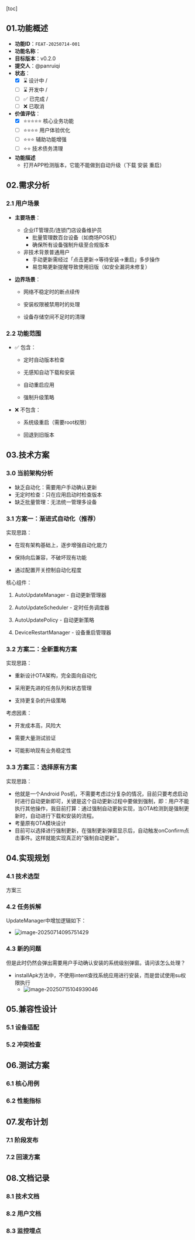 [toc]

## 01.功能概述

- **功能ID**：`FEAT-20250714-001`  
- **功能名称**：
- **目标版本**：v0.2.0
- **提交人**：@panruiqi  
- **状态**：
  - [x] ⌛ 设计中 /
  - [ ] ⌛ 开发中 / 
  - [ ] ✅ 已完成 / 
  - [ ] ❌ 已取消  
- **价值评估**：  
  - [x] ⭐⭐⭐⭐⭐ 核心业务功能  
  - [ ] ⭐⭐⭐⭐ 用户体验优化  
  - [ ] ⭐⭐⭐ 辅助功能增强  
  - [ ] ⭐⭐ 技术债务清理  
- **功能描述** 
  - 打开APP检测版本，它能不能做到自动升级（下载 安装 重启）

## 02.需求分析

### 2.1 用户场景

- **主要场景**：  

  - 企业IT管理员/连锁门店设备维护员
    - 批量管理数百台设备（如商场POS机）
    - 确保所有设备强制升级至合规版本
  - 非技术背景普通用户
    - 手动更新需经过「点击更新→等待安装→重启」多步操作
    - 易忽略更新提醒导致使用旧版（如安全漏洞未修复）

- **边界场景**：  

  - 网络不稳定时的断点续传

  - 安装权限被禁用时的处理

  - 设备存储空间不足时的清理

### 2.2 功能范围

- ✅ 包含：

  - 定时自动版本检查

  - 无感知自动下载和安装

  - 自动重启应用

  - 强制升级策略

- ❌ 不包含：

  - 系统级重启（需要root权限）

  - 回退到旧版本



## 03.技术方案

### 3.0 当前架构分析

- 缺乏自动化：需要用户手动确认更新
- 无定时检查：只在应用启动时检查版本
- 缺乏批量管理：无法统一管理多设备

### 3.1 方案一：渐进式自动化（推荐）

实现思路：

- 在现有架构基础上，逐步增强自动化能力

- 保持向后兼容，不破坏现有功能

- 通过配置开关控制自动化程度

核心组件：

1. AutoUpdateManager - 自动更新管理器

1. AutoUpdateScheduler - 定时任务调度器

1. AutoUpdatePolicy - 自动更新策略

1. DeviceRestartManager - 设备重启管理器

### 3.2 方案二：全新重构方案

实现思路：

- 重新设计OTA架构，完全面向自动化

- 采用更先进的任务队列和状态管理

- 支持更复杂的升级策略

考虑因素：

- 开发成本高，风险大

- 需要大量测试验证

- 可能影响现有业务稳定性

### 3.3 方案三：选择原有方案

实现思路：

- 他就是一个Android Pos机，不需要考虑过分复杂的情况，目前只要考虑启动时进行自动更新即可，关键是这个自动更新过程中要做到强制，即：用户不能执行其他操作，我目前打算：通过强制自动更新实现，当OTA检测到是强制更新时，自动进行下载和安装的流程。
- 考量原有OTA模块设计
- 目前可以选择进行强制更新，在强制更新弹窗显示后，自动触发onConfirm点击事件。这样就能实现真正的"强制自动更新"。

## 04.实现规划

### 4.1 技术选型

方案三

### 4.2 任务拆解

UpdateManager中增加逻辑如下：

- ![image-20250714095751429](../../_pic_/image-20250714095751429.png)

### 4.3 新的问题

但是此时仍然会弹出需要用户手动确认安装的系统级别弹窗。请问该怎么处理？

- installApk方法中，不使用intent查找系统应用进行安装，而是尝试使用su权限执行
  - ![image-20250715104939046](../../_pic_/image-20250715104939046.png)



## 05.兼容性设计

### 5.1 设备适配



### 5.2 冲突检查



## 06.测试方案

### 6.1 核心用例



### 6.2 性能指标



## 07.发布计划

### 7.1 阶段发布



### 7.2 回滚方案



## 08.文档记录

### 8.1 技术文档



### 8.2 用户文档



### 8.3 监控埋点



